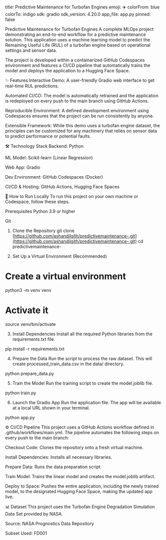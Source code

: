 title: Predictive Maintenance for Turbofan Engines emoji: ✈️ colorFrom: blue colorTo: indigo sdk: gradio sdk_version: 4.20.0 app_file: app.py pinned: false

Predictive Maintenance for Turbofan Engines
A complete MLOps project demonstrating an end-to-end workflow for a predictive maintenance solution. This application uses a machine learning model to predict the Remaining Useful Life (RUL) of a turbofan engine based on operational settings and sensor data.

The project is developed within a containerized GitHub Codespaces environment and features a CI/CD pipeline that automatically trains the model and deploys the application to a Hugging Face Space.

✨ Features
Interactive Demo: A user-friendly Gradio web interface to get real-time RUL predictions.

Automated CI/CD: The model is automatically retrained and the application is redeployed on every push to the main branch using GitHub Actions.

Reproducible Environment: A defined development environment using Codespaces ensures that the project can be run consistently by anyone.

Extensible Framework: While this demo uses a turbofan engine dataset, the principles can be customized for any machinery that relies on sensor data to predict performance or potential faults.

🛠️ Technology Stack
Backend: Python

ML Model: Scikit-learn (Linear Regression)

Web App: Gradio

Dev Environment: GitHub Codespaces (Docker)

CI/CD & Hosting: GitHub Actions, Hugging Face Spaces

🚀 How to Run Locally
To run this project on your own machine or Codespace, follow these steps.

Prerequisites
Python 3.9 or higher

Git

1. Clone the Repository
git clone [https://github.com/ashandilgith/predictivemaintenance-.git](https://github.com/ashandilgith/predictivemaintenance-.git)
cd predictivemaintenance-

2. Set Up a Virtual Environment (Recommended)
# Create a virtual environment
python3 -m venv venv

# Activate it
source venv/bin/activate

3. Install Dependencies
Install all the required Python libraries from the requirements.txt file.

pip install -r requirements.txt

4. Prepare the Data
Run the script to process the raw dataset. This will create processed_train_data.csv in the data/ directory.

python prepare_data.py

5. Train the Model
Run the training script to create the model.joblib file.

python train.py

6. Launch the Gradio App
Run the application file. The app will be available at a local URL shown in your terminal.

python app.py

⚙️ CI/CD Pipeline
This project uses a GitHub Actions workflow defined in .github/workflows/main.yml. The pipeline automates the following steps on every push to the main branch:

Checkout Code: Clones the repository onto a fresh virtual machine.

Install Dependencies: Installs all necessary libraries.

Prepare Data: Runs the data preparation script.

Train Model: Trains the linear model and creates the model.joblib artifact.

Deploy to Space: Pushes the entire application, including the newly trained model, to the designated Hugging Face Space, making the updated app live.

📊 Dataset
This project uses the Turbofan Engine Degradation Simulation Data Set provided by NASA.

Source: NASA Prognostics Data Repository

Subset Used: FD001